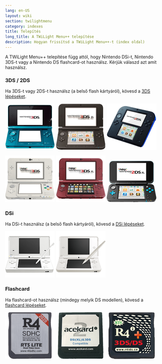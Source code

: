 ```yaml
---
lang: en-US
layout: wiki
section: twilightmenu
category: indexes
title: Telepítés
long_title: A TWiLight Menu++ telepítése
description: Hogyan frissítsd a TWiLight Menu++-t (index oldal)
---
```


A TWiLight Menu++ telepítése függ attól, hogy Nintendo DSi-t, Nintendo 3DS-t vagy a Nintendo DS flashcard-ot használsz. Kérjük válaszd azt amit használsz.

### 3DS / 2DS
Ha 3DS-t vagy 2DS-t használsz (a belső flash kártyáról), kövesd a [3DS lépéseket](installing-3ds).

[![Egy Nintendo 3DS](/assets/images/consoles/old3ds.png)](installing-3ds) [![Egy Nintendo 3DS XL](/assets/images/consoles/old3dsxl.png)](installing-3ds) [![Egy Nintendo 2DS](/assets/images/consoles/2ds.png)](installing-3ds)

[![Egy New Nintendo 3DS](/assets/images/consoles/new3ds.png)](installing-3ds) [![Egy New Nintendo 3DS XL](/assets/images/consoles/new3dsxl.png)](installing-3ds) [![Egy New Nintendo 2DS XL](/assets/images/consoles/new2dsxl.png)](installing-3ds)

### DSi
Ha DSi-t használsz (a belső flash kártyáról), kövesd a [DSi lépéseket](installing-dsi).

[![Egy Nintendo DSi](/assets/images/consoles/dsi.png)](installing-dsi) [![Egy Nintendo DSi XL](/assets/images/consoles/dsixl.png)](installing-dsi)

### Flashcard
Ha flashcard-ot használsz (mindegy melyik DS modellen), kövesd a [flashcard lépéseket](installing-flashcard).

[![Egy r4isdhc.com flaschard](/assets/images/consoles/r4isdhc.com.png)](installing-flashcard) [![Egy Acekard2i flaschard](/assets/images/consoles/acekard2i.png)](installing-flashcard) [![Egy R4i Gold 3DS Plus flaschard](/assets/images/consoles/r4igold3dsplus.png)](installing-flashcard)
